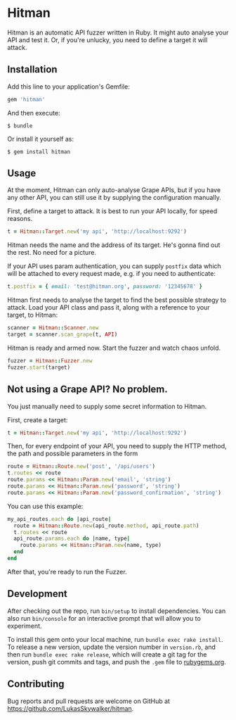# Hitman

Hitman is an automatic API fuzzer written in Ruby. It might auto analyse your API and test it. Or, if you're unlucky,
you need to define a target it will attack. 

## Installation

Add this line to your application's Gemfile:

```ruby
gem 'hitman'
```

And then execute:

    $ bundle

Or install it yourself as:

    $ gem install hitman

## Usage

At the moment, Hitman can only auto-analyse Grape APIs, but if you have any other API, you
can still use it by supplying the configuration manually.

First, define a target to attack. It is best to run your API locally, for speed reasons.

```ruby
t = Hitman::Target.new('my api', 'http://localhost:9292')
```

Hitman needs the name and the address of its target. He's gonna find out the rest. No need for a picture.

If your API uses param authentication, you can supply `postfix` data which will be attached to
every request made, e.g. if you need to authenticate:

```ruby
t.postfix = { email: 'test@hitman.org', password: '12345678' }
```

Hitman first needs to analyse the target to find the best possible strategy to attack. Load your API
class and pass it, along with a reference to your target, to Hitman:

```ruby
scanner = Hitman::Scanner.new
target = scanner.scan_grape(t, API)
```

Hitman is ready and armed now. Start the fuzzer and watch chaos unfold.

```ruby
fuzzer = Hitman::Fuzzer.new
fuzzer.start(target)
```

## Not using a Grape API? No problem.

You just manually need to supply some secret information to Hitman.

First, create a target:

```ruby
t = Hitman::Target.new('my api', 'http://localhost:9292')
```

Then, for every endpoint of your API, you need to supply the HTTP method, the path and possible parameters in the form

```ruby
route = Hitman::Route.new('post', '/api/users')
t.routes << route
route.params << Hitman::Param.new('email', 'string')
route.params << Hitman::Param.new('password', 'string')
route.params << Hitman::Param.new('password_confirmation', 'string')
```

You can use this example:

```ruby
my_api_routes.each do |api_route|
  route = Hitman::Route.new(api_route.method, api_route.path)
  t.routes << route
  api_route.params.each do |name, type|
    route.params << Hitman::Param.new(name, type)
  end
end
```

After that, you're ready to run the Fuzzer.

## Development

After checking out the repo, run `bin/setup` to install dependencies. You can also run `bin/console`
for an interactive prompt that will allow you to experiment.

To install this gem onto your local machine, run `bundle exec rake install`. To release a new version,
update the version number in `version.rb`, and then run `bundle exec rake release`, which will create
a git tag for the version, push git commits and tags, and push the `.gem` file
to [rubygems.org](https://rubygems.org).

## Contributing

Bug reports and pull requests are welcome on GitHub at https://github.com/LukasSkywalker/hitman.